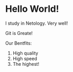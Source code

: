 # Hello World!

I study in Netology.
Very well!

Git is Greate!

Our Bentfits:
1. High quality
2. High speed
3. The highest!

